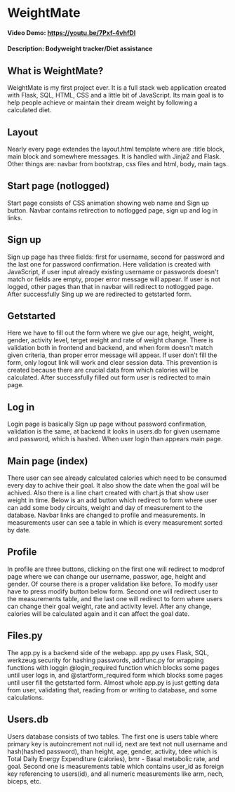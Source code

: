 # WeightMate
#### Video Demo:  <https://youtu.be/7Pxf-4vhfDI>
#### Description: Bodyweight tracker/Diet assistance
## **What is WeightMate?**
WeightMate is my first project ever. It is a full stack web application created with Flask, SQL, HTML, CSS and a little bit of JavaScript. Its main goal is to help people achieve or maintain their dream weight by following a calculated diet.
## **Layout**
Nearly every page extendes the layout.html template where are :title block, main block and somewhere messages. It is handled with Jinja2 and Flask. Other things are: navbar from bootstrap, css files and html, body, main tags.
## **Start page (notlogged)**
Start page consists of CSS animation showing web name and Sign up button. Navbar contains retirection to notlogged page,  sign up and log in links.
## **Sign up**
Sign up page has three fields: first for username, second for password and the last one for password confirmation. Here validation is created with JavaScript, if user input already existing username or passwords doesn't match or fields are empty, proper error message will appear. If user is not logged, other pages than that in navbar will redirect to notlogged page. After successfully Sing up we are redirected to getstarted form.
## **Getstarted**
Here we have to fill out the form where we give our age, height, weight, gender, activity level, terget weight and rate of weight change. There is validation both in frontend and backend, and when form doesn't match given criteria, than proper error message will appear. If user don't fill the form, only logout link will work and clear session data. This prevention is created because there are crucial data from which calories will be calculated. After successfully filled out form user is redirected to main page.
## **Log in**
Login page is basically Sign up page without password confirmation, validation is the same, at backend it looks in users.db for given username and password, which is hashed. When user login than appears main page.
## **Main page (index)**
There user can see already calculated calories which need to be consumed every day to achive their goal. It also show the date when the goal will be achived. Also there is a line chart created with chart.js that show user weight in time. Below is an add button which redirect to form where user can add some body circuits, weight and day of measurement to the database. Navbar links are changed to profile and measurements. In measurements user can see a table in which is every measurement sorted by date.
## **Profile**
In profile are three buttons, clicking on the first one will redirect to modprof page where we can change our username, passwor, age, height and gender. Of course there is a proper validation like before. To modify user have to press modify button below form. Second one will redirect user to the measurements table, and the last one will redirect to form where users can change their goal weight, rate and activity level. After any change, calories will be calculated again and it can affect the goal date.
## **Files.py**
The app.py is a backend side of the webapp. app.py uses Flask, SQL, werkzeug.security for hashing passwords, addfunc.py for wrapping functions with loggin @login_required function which blocks some pages until user logs in, and @startform_required form which blocks some pages until user fill the getstarted form. Almost whole app.py is just getting data from user, validating that, reading from or writing to database, and some calculations.
## **Users.db**
Users database consists of two tables. The first one is users table where primary key is autoincrement not null id, next are text not null username and hash(hashed password), than height, age, gender, activity, tdee which is Total Daily Energy Expenditure (calories), bmr - Basal metabolic rate, and goal.
Second one is measurements table which contains user_id as foreign key referencing to users(id), and all numeric measurements like arm, nech, biceps, etc.


